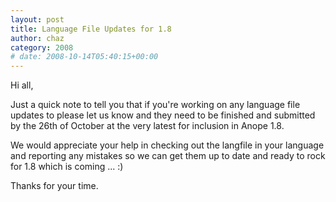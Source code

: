 ```yaml
---
layout: post
title: Language File Updates for 1.8
author: chaz
category: 2008
# date: 2008-10-14T05:40:15+00:00
---
```


Hi all,

Just a quick note to tell you that if you're working on any language file updates to please let us know and they need to be finished and submitted by the 26th of October at the very latest for inclusion in Anope 1.8.

We would appreciate your help in checking out the langfile in your language and reporting any mistakes so we can get them up to date and ready to rock for 1.8 which is coming ... :)

Thanks for your time.
